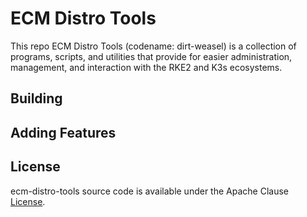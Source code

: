 # ECM Distro Tools

This repo ECM Distro Tools (codename: dirt-weasel) is a collection of programs, scripts, and utilities that provide for easier administration, management, and interaction with the RKE2 and K3s ecosystems.

## Building

## Adding Features

## License

ecm-distro-tools source code is available under the Apache Clause [License](/LICENSE).
